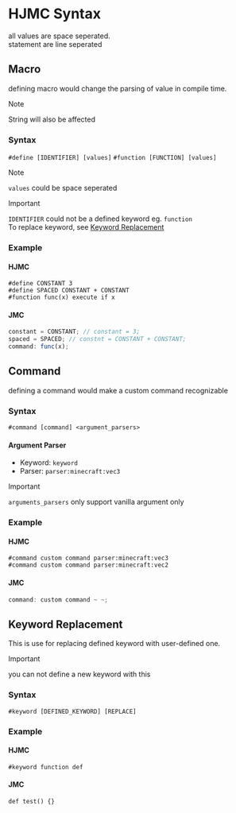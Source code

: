 # HJMC Syntax

all values are space seperated.  
statement are line seperated

## Macro
defining macro would change the parsing of value in compile time.

> [!NOTE]  
> String will also be affected

### Syntax
`#define [IDENTIFIER] [values]`
`#function [FUNCTION] [values]`

> [!NOTE]  
> `values` could be space seperated  

> [!IMPORTANT]  
> `IDENTIFIER` could not be a defined keyword eg. `function`  
> To replace keyword, see [Keyword Replacement](##keyword-replacement)

### Example

#### HJMC
```
#define CONSTANT 3
#define SPACED CONSTANT + CONSTANT
#function func(x) execute if x
```

#### JMC
```ts
constant = CONSTANT; // constant = 3;
spaced = SPACED; // constnt = CONSTANT + CONSTANT;
command: func(x);
```


## Command
defining a command would make a custom command recognizable  

### Syntax
`#command [command] <argument_parsers>`

#### Argument Parser
- Keyword: `keyword`  
- Parser: `parser:minecraft:vec3`

> [!IMPORTANT]  
> `arguments_parsers` only support vanilla argument only

### Example

#### HJMC

```
#command custom command parser:minecraft:vec3
#command custom command parser:minecraft:vec2
```

#### JMC
```ts
command: custom command ~ ~;
```

## Keyword Replacement
This is use for replacing defined keyword with user-defined one.  

> [!IMPORTANT]  
> you can not define a new keyword with this

### Syntax
`#keyword [DEFINED_KEYWORD] [REPLACE]`

### Example

#### HJMC
```
#keyword function def
```

#### JMC
```
def test() {}
```